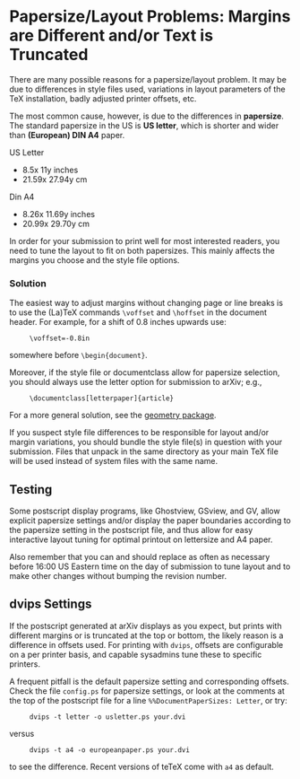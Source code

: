 # Papersize/Layout Problems: Margins are Different and/or Text is Truncated

There are many possible reasons for a papersize/layout problem. It may
be due to differences in style files used, variations in layout
parameters of the TeX installation, badly adjusted printer offsets, etc.

The most common cause, however, is due to the differences in
**papersize**. The standard papersize in the US is **US letter**, which
is shorter and wider than **(European) DIN A4** paper.

US Letter
- 8.5x 11y inches
- 21.59x 27.94y cm

Din A4
- 8.26x 11.69y inches
- 20.99x 29.70y cm

In order for your submission to print well for most interested readers,
you need to tune the layout to fit on both papersizes. This mainly
affects the margins you choose and the style file options.

### Solution

The easiest way to adjust margins without changing page or line breaks
is to use the (La)TeX commands `\voffset` and `\hoffset` in the document
header. For example, for a shift of 0.8 inches upwards use:

``` 
     \voffset=-0.8in
```

somewhere before `\begin{document}`.

Moreover, if the style file or documentclass allow for papersize
selection, you should always use the letter option for submission to
arXiv; e.g.,

``` 
     \documentclass[letterpaper]{article}
```

For a more general solution, see the [geometry
package](arXiv-texsize.ps.gz).

If you suspect style file differences to be responsible for layout
and/or margin variations, you should bundle the style file(s) in
question with your submission. Files that unpack in the same directory
as your main TeX file will be used instead of system files with the same
name.

## Testing

Some postscript display programs, like Ghostview, GSview, and GV, allow
explicit papersize settings and/or display the paper boundaries
according to the papersize setting in the postscript file, and thus
allow for easy interactive layout tuning for optimal printout on
lettersize and A4 paper.

Also remember that you can and should replace as often as necessary
before 16:00 US Eastern time on the day of submission to tune layout and
to make other changes without bumping the revision number.

## dvips Settings

If the postscript generated at arXiv displays as you expect, but prints
with different margins or is truncated at the top or bottom, the likely
reason is a difference in offsets used. For printing with `dvips`,
offsets are configurable on a per printer basis, and capable sysadmins
tune these to specific printers.

A frequent pitfall is the default papersize setting and corresponding
offsets. Check the file `config.ps` for papersize settings, or look at
the comments at the top of the postscript file for a line
`%%DocumentPaperSizes: Letter`, or try:

``` 
     dvips -t letter -o usletter.ps your.dvi
```

versus

``` 
     dvips -t a4 -o europeanpaper.ps your.dvi
```

to see the difference. Recent versions of teTeX come with `a4` as
default.
